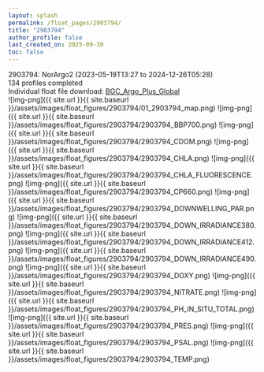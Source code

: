 ```yaml
---
layout: splash
permalink: /float_pages/2903794/
title: "2903794"
author_profile: false
last_created_on: 2025-09-30
toc: false
---
```

 
2903794: NorArgo2 (2023-05-19T13:27 to 2024-12-26T05:28)\
134 profiles completed\
Individual float file download: [BGC_Argo_Plus_Global](https://ftp.soest.hawaii.edu/bgc_argo_plus/Individual_Floats/outliers_removed/2903794_Sprof_processed.nc)\
![img-png]({{ site.url }}{{ site.baseurl }}/assets/images/float_figures/2903794/01_2903794_map.png)
![img-png]({{ site.url }}{{ site.baseurl }}/assets/images/float_figures/2903794/2903794_BBP700.png)
![img-png]({{ site.url }}{{ site.baseurl }}/assets/images/float_figures/2903794/2903794_CDOM.png)
![img-png]({{ site.url }}{{ site.baseurl }}/assets/images/float_figures/2903794/2903794_CHLA.png)
![img-png]({{ site.url }}{{ site.baseurl }}/assets/images/float_figures/2903794/2903794_CHLA_FLUORESCENCE.png)
![img-png]({{ site.url }}{{ site.baseurl }}/assets/images/float_figures/2903794/2903794_CP660.png)
![img-png]({{ site.url }}{{ site.baseurl }}/assets/images/float_figures/2903794/2903794_DOWNWELLING_PAR.png)
![img-png]({{ site.url }}{{ site.baseurl }}/assets/images/float_figures/2903794/2903794_DOWN_IRRADIANCE380.png)
![img-png]({{ site.url }}{{ site.baseurl }}/assets/images/float_figures/2903794/2903794_DOWN_IRRADIANCE412.png)
![img-png]({{ site.url }}{{ site.baseurl }}/assets/images/float_figures/2903794/2903794_DOWN_IRRADIANCE490.png)
![img-png]({{ site.url }}{{ site.baseurl }}/assets/images/float_figures/2903794/2903794_DOXY.png)
![img-png]({{ site.url }}{{ site.baseurl }}/assets/images/float_figures/2903794/2903794_NITRATE.png)
![img-png]({{ site.url }}{{ site.baseurl }}/assets/images/float_figures/2903794/2903794_PH_IN_SITU_TOTAL.png)
![img-png]({{ site.url }}{{ site.baseurl }}/assets/images/float_figures/2903794/2903794_PRES.png)
![img-png]({{ site.url }}{{ site.baseurl }}/assets/images/float_figures/2903794/2903794_PSAL.png)
![img-png]({{ site.url }}{{ site.baseurl }}/assets/images/float_figures/2903794/2903794_TEMP.png)
